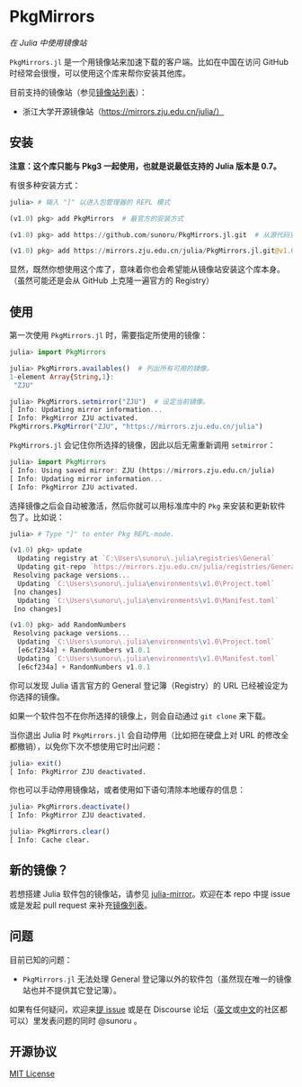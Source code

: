 # PkgMirrors

*在 Julia 中使用镜像站*

`PkgMirrors.jl` 是一个用镜像站来加速下载的客户端。比如在中国在访问 GitHub 时经常会很慢，可以使用这个库来帮你安装其他库。

目前支持的镜像站（参见[镜像站列表](./data/mirror_list.txt)）：
- 浙江大学开源镜像站（https://mirrors.zju.edu.cn/julia/）

## 安装

**注意：这个库只能与 Pkg3 一起使用，也就是说最低支持的 Julia 版本是 0.7。**

有很多种安装方式：

```julia
julia> # 输入 "]" 以进入包管理器的 REPL 模式

(v1.0) pkg> add PkgMirrors  # 最官方的安装方式

(v1.0) pkg> add https://github.com/sunoru/PkgMirrors.jl.git  # 从源代码安装

(v1.0) pkg> add https://mirrors.zju.edu.cn/julia/PkgMirrors.jl.git@v1.0.0  # 从镜像站安装（推荐）
```

显然，既然你想使用这个库了，意味着你也会希望能从镜像站安装这个库本身。（虽然可能还是会从 GitHub 上克隆一遍官方的 Registry）

## 使用

第一次使用 `PkgMirrors.jl` 时，需要指定所使用的镜像：

```julia
julia> import PkgMirrors

julia> PkgMirrors.availables()  # 列出所有可用的镜像。
1-element Array{String,1}:
 "ZJU"

julia> PkgMirrors.setmirror("ZJU")  # 设定当前镜像。
[ Info: Updating mirror information...
[ Info: PkgMirror ZJU activated.
PkgMirrors.PkgMirror("ZJU", "https://mirrors.zju.edu.cn/julia")
```

`PkgMirrors.jl` 会记住你所选择的镜像，因此以后无需重新调用 `setmirror`：

```julia
julia> import PkgMirrors
[ Info: Using saved mirror: ZJU (https://mirrors.zju.edu.cn/julia)
[ Info: Updating mirror information...
[ Info: PkgMirror ZJU activated.
```

选择镜像之后会自动被激活，然后你就可以用标准库中的 `Pkg` 来安装和更新软件包了。比如说：

```julia
julia> # Type "]" to enter Pkg REPL-mode.

(v1.0) pkg> update
  Updating registry at `C:\Users\sunoru\.julia\registries\General`
  Updating git-repo `https://mirrors.zju.edu.cn/julia/registries/General.git`
 Resolving package versions...
  Updating `C:\Users\sunoru\.julia\environments\v1.0\Project.toml`
 [no changes]
  Updating `C:\Users\sunoru\.julia\environments\v1.0\Manifest.toml`
 [no changes]

(v1.0) pkg> add RandomNumbers
 Resolving package versions...
  Updating `C:\Users\sunoru\.julia\environments\v1.0\Project.toml`
  [e6cf234a] + RandomNumbers v1.0.1
  Updating `C:\Users\sunoru\.julia\environments\v1.0\Manifest.toml`
  [e6cf234a] + RandomNumbers v1.0.1
```

你可以发现 Julia 语言官方的 General 登记簿（Registry）的 URL 已经被设定为你选择的镜像。

如果一个软件包不在你所选择的镜像上，则会自动通过 `git clone` 来下载。

当你退出 Julia 时 `PkgMirrors.jl` 会自动停用（比如把在硬盘上对 URL 的修改全都撤销），以免你下次不想使用它时出问题：

```julia
julia> exit()
[ Info: PkgMirror ZJU deactivated.
```

你也可以手动停用镜像站，或者使用如下语句清除本地缓存的信息：

```julia
julia> PkgMirrors.deactivate()
[ Info: PkgMirror ZJU deactivated.

julia> PkgMirrors.clear()
[ Info: Cache clear.
```

## 新的镜像？

若想搭建 Julia 软件包的镜像站，请参见 [julia-mirror](https://github.com/sunoru/julia-mirror)。欢迎在本 repo 中提 issue 或是发起 pull request 来补充[镜像列表](./data/mirror_list.txt)。

## 问题

目前已知的问题：
- `PkgMirrors.jl` 无法处理 General 登记簿以外的软件包（虽然现在唯一的镜像站也并不提供其它登记簿）。

如果有任何疑问，欢迎来[提 issue](https://github.com/sunoru/PkgMirrors.jl/issues/new) 或是在 Discourse 论坛（[英文](https://discourse.julialang.org)或[中文](http://discourse.juliacn.com)的社区都可以）里发表问题的同时 @sunoru 。

## 开源协议

[MIT License](./LICENSE.md)
